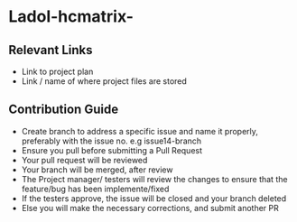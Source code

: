 # Ladol-hcmatrix-
## Relevant Links
- Link to project plan
- Link / name of where project files are stored

## Contribution Guide
- Create branch to address a specific issue and name it properly, preferably with the issue no. e.g issue14-branch
- Ensure you pull before submitting a Pull Request
- Your pull request will be reviewed
- Your branch will be merged, after review
- The Project manager/ testers will review the changes to ensure that the feature/bug has been implemente/fixed
- If the testers approve, the issue will be closed and your branch deleted
- Else you will make the necessary corrections, and submit another PR

